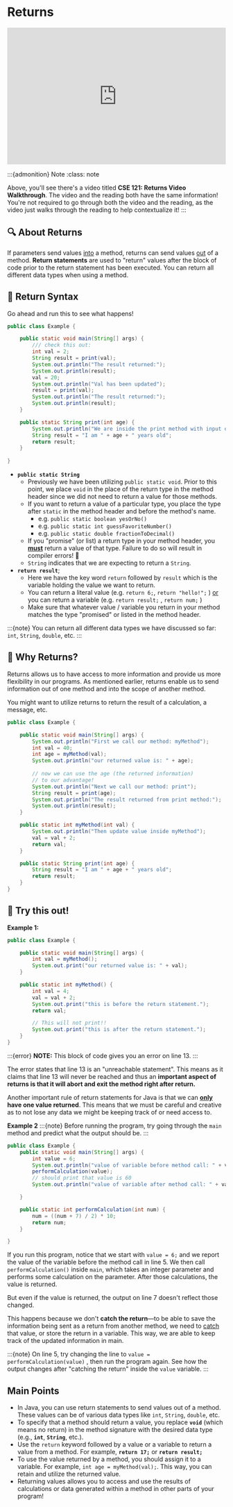 # Returns

<div style="position: relative; padding-bottom: 62.5%; height: 0;">
    <iframe src="https://www.youtube.com/embed/GStAcMsqOAk?si=4-ZrKn3g5ITwo97T" frameborder="0" webkitallowfullscreen mozallowfullscreen allowfullscreen style="position: absolute; top: 0; left: 0; width: 100%; height: 100%;"></iframe>
</div>

:::{admonition} Note
:class: note

Above, you'll see there's a video titled **CSE 121: Returns Video Walkthrough**. The video and the reading both have the same information! You're not required to go through both the video and the reading, as the video just walks through the reading to help contextualize it!
:::

## 🔍 About Returns
If parameters send values <ins>into</ins> a method, returns can send values <ins>out</ins> of a method. **Return statements** are used to "return" values after the block of code prior to the return statement has been executed. You can return all different data types when using a method. 

## 📗 Return Syntax
Go ahead and run this to see what happens!
```java
public class Example {

    public static void main(String[] args) {
        /// check this out:
        int val = 2;
        String result = print(val);
        System.out.println("The result returned:");
        System.out.println(result);
        val = 20; 
        System.out.println("Val has been updated");
        result = print(val);
        System.out.println("The result returned:");
        System.out.println(result);
    }

    public static String print(int age) {
        System.out.println("We are inside the print method with input of " + age);
        String result = "I am " + age + " years old"; 
        return result;
    }
  
}
```

* **`public static String`**
    * Previously we have been utilizing `public static void`. Prior to this point, we place `void` in the place of the return type in the method header since we did not need to return a value for those methods. 
    * If you want to return a value of a particular type, you place the type after `static` in the method header and before the method's name.
        * e.g. `public static boolean yesOrNo()`
        * e.g. `public static int guessFavoriteNumber()`
        * e.g. `public static double fractionToDecimal()`
    * If you "promise" (or list) a return type in your method header, you <ins>**must**</ins> return a value of that type. Failure to do so will result in compiler errors! 🚨
    * `String` indicates that we are expecting to return a `String`. 
* **`return result`**;
    * Here we have the key word `return` followed by `result` which is the variable holding the value we want to return. 
    * You can return a literal value (e.g. `return 6;`, `return "hello!";` ) <ins>or</ins> you can return a variable (e.g. `return result;` , `return num;` )
    * Make sure that whatever value / variable you return in your method matches the type "promised" or listed in the method header.

:::{note}
You can return all different data types we have discussed so far: `int`, `String`, `double`, etc. 
:::

## 🧠 Why Returns? 
Returns allows us to have access to more information and provide us more flexibility in our programs. As mentioned earlier, returns enable us to send information out of one method and into the scope of another method.

You might want to utilize returns to return the result of a calculation, a message, etc.

```java
public class Example {

    public static void main(String[] args) {
        System.out.println("First we call our method: myMethod");
        int val = 40; 
        int age = myMethod(val);
        System.out.println("our returned value is: " + age);
        
        // now we can use the age (the returned information)
        // to our advantage!
        System.out.println("Next we call our method: print");
        String result = print(age);
        System.out.println("The result returned from print method:");
        System.out.println(result);
    }

    public static int myMethod(int val) {
        System.out.println("Then update value inside myMethod");
        val = val + 2; 
        return val;
    }

    public static String print(int age) {
        String result = "I am " + age + " years old"; 
        return result;
    }
}
```

## 🐞 Try this out! 

**Example 1:**
```java
public class Example {

    public static void main(String[] args) {
        int val = myMethod();
        System.out.print("our returned value is: " + val);
    }

    public static int myMethod() {
        int val = 4; 
        val = val + 2; 
        System.out.print("this is before the return statement.");
        return val;

        // This will not print!!
        System.out.print("this is after the return statement.");
    }
}
```

:::{error}
**NOTE:** This block of code gives you an error on line 13. 
:::

The error states that line 13 is an "unreachable statement". This means as it claims that line 13 will never be reached and thus an **important aspect of returns is that it will abort and exit the method right after return.** 

Another important rule of return statements for Java is that we can **<ins>only</ins> have one value returned**. This means that we must be careful and creative as to not lose any data we might be keeping track of or need access to. 

**Example 2**
:::{note}
Before running the program, try going through the `main` method and predict what the output should be.
:::

```java
public class Example {
    public static void main(String[] args) {
        int value = 6;
        System.out.println("value of variable before method call: " + value);
        performCalculation(value);
        // should print that value is 60
        System.out.println("value of variable after method call: " + value);

    }

    public static int performCalculation(int num) {
        num = ((num + 7) / 2) * 10;
        return num;
    }

}
```

If you run this program, notice that we start with `value = 6;` and we report the value of the variable before the method call in line 5. We then call `performCalculation()` inside `main`, which takes an integer parameter and performs some calculation on the parameter. After those calculations, the value is returned.

But even if the value is returned, the output on line 7 doesn't reflect those changed.

This happens because we don't **catch the return**—to be able to save the information being sent as a return from another method, we need to <ins>catch</ins> that value, or store the return in a variable. This way, we are able to keep track of the updated information in main.

:::{note}
On line 5, try changing the line to `value = performCalculation(value)` , then run the program again. See how the output changes after "catching the return" inside the `value` variable.
:::

## Main Points

* In Java, you can use return statements to send values out of a method. These values can be of various data types like `int`, `String`, `double`, etc.
* To specify that a method should return a value, you replace **`void`** (which means no return) in the method signature with the desired data type (e.g., **`int`**, **`String`**, etc.).
* Use the `return` keyword followed by a value or a variable to return a value from a method. For example, **`return 17;`** or **`return result;`**
* To use the value returned by a method, you should assign it to a variable. For example, `int age = myMethod(val);`. This way, you can retain and utilize the returned value.
* Returning values allows you to access and use the results of calculations or data generated within a method in other parts of your program!